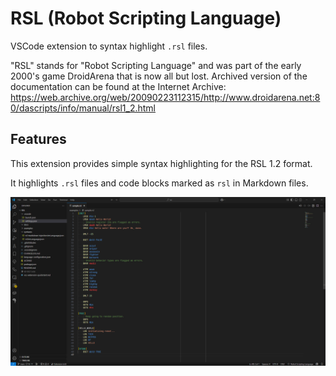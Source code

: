 # RSL (Robot Scripting Language)

VSCode extension to syntax highlight `.rsl` files.

"RSL" stands for "Robot Scripting Language" and was part of the early 2000's game DroidArena that is now all but lost.
Archived version of the documentation can be found at the Internet Archive: https://web.archive.org/web/20090223112315/http://www.droidarena.net:80/dascripts/info/manual/rsl1_2.html

## Features

This extension provides simple syntax highlighting for the RSL 1.2 format.

It highlights `.rsl` files and code blocks marked as `rsl` in Markdown files.

![](docs/rsl-vscode.png)
